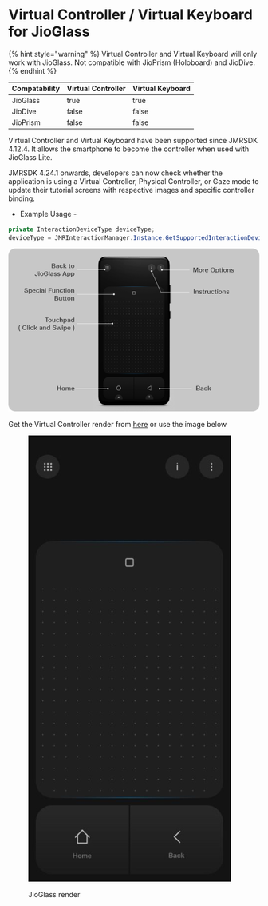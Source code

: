 # Virtual Controller / Virtual Keyboard for JioGlass

{% hint style="warning" %}
Virtual Controller and Virtual Keyboard will only work with JioGlass. Not compatible with JioPrism (Holoboard) and JioDive.
{% endhint %}

<table><thead><tr><th>Compatability</th><th data-type="checkbox">Virtual Controller</th><th data-type="checkbox">Virtual Keyboard</th></tr></thead><tbody><tr><td>JioGlass</td><td>true</td><td>true</td></tr><tr><td>JioDive</td><td>false</td><td>false</td></tr><tr><td>JioPrism</td><td>false</td><td>false</td></tr></tbody></table>

Virtual Controller and Virtual Keyboard have been supported since JMRSDK 4.12.4. It allows the smartphone to become the controller when used with JioGlass Lite.

JMRSDK 4.24.1 onwards, developers can now check whether the application is using a Virtual Controller, Physical Controller, or Gaze mode to update their tutorial screens with respective images and specific controller binding.&#x20;

* Example Usage -&#x20;

```csharp
private InteractionDeviceType deviceType; 
deviceType = JMRInteractionManager.Instance.GetSupportedInteractionDeviceType();
```

![Virtual Controller and its functions](<../.gitbook/assets/VC Keybinding.png>)

Get the Virtual Controller render from [here](https://tesseractpvt-my.sharepoint.com/:f:/g/personal/virendra_tesseract_in/EoFrakY5K7RBkZv8zioMXIUBgzA6RP86w7-_bIG2-C624w?e=OPYnO9) or use the image below

<figure><img src="../.gitbook/assets/image (4).png" alt=""><figcaption><p>JioGlass render</p></figcaption></figure>

